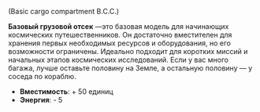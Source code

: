 (Basic cargo compartment B.C.C.)

**Базовый грузовой отсек** —это базовая модель для начинающих космических путешественников. Он достаточно вместителен для хранения первых необходимых ресурсов и оборудования, но его возможности ограничены. Идеально подходит для коротких миссий и начальных этапов космических исследований. Если у вас много багажа, лучше оставьте половину на Земле, а остальную половину — у соседа по кораблю.

- **Вместимость**: + 50 единиц
- **Энергия**: - 5